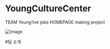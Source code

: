 # YoungCultureCenter
TEAM Young'tve jobs HOMEPAGE making project

![image](https://user-images.githubusercontent.com/69233747/196069411-20a16f22-0bf5-4827-9e7f-d2f2170e3235.png)

#팀 소개
